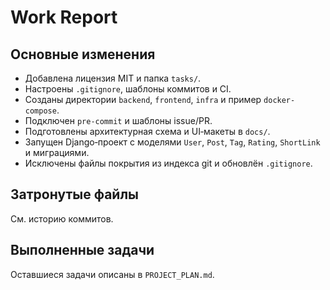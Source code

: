 # Work Report

## Основные изменения

- Добавлена лицензия MIT и папка `tasks/`.
- Настроены `.gitignore`, шаблоны коммитов и CI.
- Созданы директории `backend`, `frontend`, `infra` и пример `docker-compose`.
- Подключен `pre-commit` и шаблоны issue/PR.
- Подготовлены архитектурная схема и UI‑макеты в `docs/`.
- Запущен Django‑проект с моделями `User`, `Post`, `Tag`, `Rating`, `ShortLink` и миграциями.
- Исключены файлы покрытия из индекса git и обновлён `.gitignore`.

## Затронутые файлы

См. историю коммитов.

## Выполненные задачи

Оставшиеся задачи описаны в `PROJECT_PLAN.md`.
